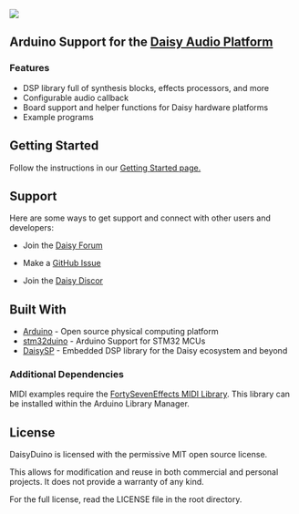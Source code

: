 ![](https://github.com/electro-smith/daisyduino/blob/master/resources/assets/banner.png)

## Arduino Support for the [Daisy Audio Platform](https://www.electro-smith.com/daisy) 

### Features
- DSP library full of synthesis blocks, effects processors, and more
- Configurable audio callback
- Board support and helper functions for Daisy hardware platforms
- Example programs

## Getting Started

Follow the instructions in our [Getting Started page.](https://daisy.audio/tutorials/arduino-dev-env/) 

## Support

Here are some ways to get support and connect with other users and developers:

- Join the [Daisy Forum](https://forum.electro-smith.com/)

- Make a [GitHub Issue](https://github.com/electro-smith/DaisyDuino/issues) 

- Join the [Daisy Discor](https://discord.gg/qPPfHczSZV)

## Built With

* [Arduino](https://github.com/arduino/Arduino) - Open source physical computing platform
* [stm32duino](https://github.com/stm32duino/Arduino_Core_STM32) - Arduino Support for STM32 MCUs
* [DaisySP](https://github.com/electro-smith/DaisySP) - Embedded DSP library for the Daisy ecosystem and beyond

### Additional Dependencies

MIDI examples require the [FortySevenEffects MIDI Library](https://github.com/FortySevenEffects/arduino_midi_library). This library can be installed within the Arduino Library Manager.

## License

DaisyDuino is licensed with the permissive MIT open source license.

This allows for modification and reuse in both commercial and personal projects. It does not provide a warranty of any kind.

For the full license, read the LICENSE file in the root directory.
